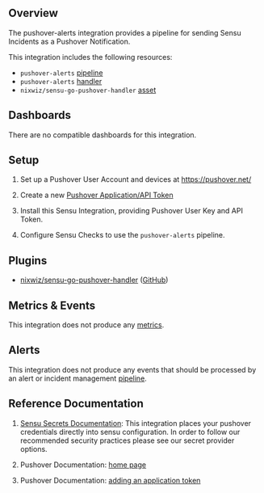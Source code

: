 ## Overview

The pushover-alerts integration provides a pipeline for sending Sensu Incidents
as a Pushover Notification.

This integration includes the following resources:

* `pushover-alerts` [pipeline]
* `pushover-alerts` [handler]
* `nixwiz/sensu-go-pushover-handler` [asset]

## Dashboards

There are no compatible dashboards for this integration.

## Setup

1. Set up a Pushover User Account and devices at https://pushover.net/

1. Create a new [Pushover Application/API Token][pushover-registration]

1. Install this Sensu Integration, providing Pushover User Key and API Token.

1. Configure Sensu Checks to use the `pushover-alerts` pipeline.

## Plugins


- [nixwiz/sensu-go-pushover-handler][sensu-go-pushover-handler-bonsai] ([GitHub][sensu-go-pushover-handler-github])

## Metrics & Events


This integration does not produce any [metrics].

## Alerts

This integration does not produce any events that should be processed by an alert or incident management [pipeline].

## Reference Documentation

1. [Sensu Secrets Documentation][secret]: This integration places your pushover credentials directly into sensu configuration.
In order to follow our recommended security practices please see our secret provider options.

1. Pushover Documentation: [home page][pushover-home]

1. Pushover Documentation: [adding an application token][pushover-registration]

<!-- Links -->
[check]: https://docs.sensu.io/sensu-go/latest/observability-pipeline/observe-schedule/checks/
[asset]: https://docs.sensu.io/sensu-go/latest/plugins/assets/
[subscription]: https://docs.sensu.io/sensu-go/latest/observability-pipeline/observe-schedule/subscriptions/
[subscriptions]: https://docs.sensu.io/sensu-go/latest/observability-pipeline/observe-schedule/subscriptions/
[agents]: https://docs.sensu.io/sensu-go/latest/observability-pipeline/observe-schedule/agent/
[annotation]: https://docs.sensu.io/sensu-go/latest/observability-pipeline/observe-schedule/agent/#general-configuration-flags
[plugins]: https://docs.sensu.io/sensu-go/latest/plugins/
[metrics]: https://docs.sensu.io/sensu-go/latest/observability-pipeline/observe-schedule/metrics/
[pipeline]: https://docs.sensu.io/sensu-go/latest/observability-pipeline/observe-process/pipelines/
[handler]: https://docs.sensu.io/sensu-go/latest/observability-pipeline/observe-process/handlers/
[secret]: https://docs.sensu.io/sensu-go/latest/operations/manage-secrets/secrets/
[secrets]: https://docs.sensu.io/sensu-go/latest/operations/manage-secrets/secrets/
[tokens]: https://docs.sensu.io/sensu-go/latest/observability-pipeline/observe-schedule/tokens/
[handler-templating]: https://docs.sensu.io/sensu-go/latest/observability-pipeline/observe-process/handler-templates/
[sensu-plus]: https://sensu.io/features/analytics
[sensu-go-pushover-handler-bonsai]: https://bonsai.sensu.io/assets/nixwiz/sensu-go-pushover-handler
[sensu-go-pushover-handler-github]: https://github.com/nixwiz/sensu-go-pushover-handler
[pushover-home]: https://pushover.net
[pushover-registration]: https://pushover.net/api#registration
